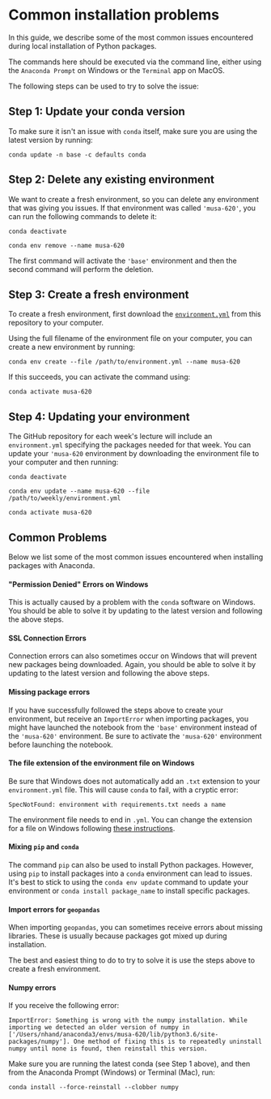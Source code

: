 # Common installation problems

In this guide, we describe some of the most common issues encountered during local installation of Python packages.

The commands here should be executed via the command line, either using the `Anaconda Prompt` on Windows or the `Terminal` app on MacOS.

The following steps can be used to try to solve the issue:

## Step 1: Update your conda version

To make sure it isn't an issue with `conda` itself, make sure you are using the latest version by running:

```
conda update -n base -c defaults conda
```

## Step 2: Delete any existing environment

We want to create a fresh environment, so you can delete any environment that was giving you issues. If that environment was called `'musa-620'`, you can run the following commands to delete it:

```
conda deactivate
```

```
conda env remove --name musa-620
```

The first command will activate the `'base'` environment and then the second command will perform the deletion.

## Step 3: Create a fresh environment

To create a fresh environment, first download the [`environment.yml`](../environment.yml)
from this repository to your computer.

Using the full filename of the environment file on your computer, you can create a new environment by running:

```
conda env create --file /path/to/environment.yml --name musa-620
```

If this succeeds, you can activate the command using:

```
conda activate musa-620
```

## Step 4: Updating your environment

The GitHub repository for each week's lecture will include an `environment.yml` specifying the packages needed for that week. You can update your `'musa-620` environment by downloading the environment file to your computer and then running:

```
conda deactivate
```

```
conda env update --name musa-620 --file /path/to/weekly/environment.yml
```

```
conda activate musa-620
```

## Common Problems

Below we list some of the most common issues encountered when installing packages with Anaconda.

#### "Permission Denied" Errors on Windows

This is actually caused by a problem with the `conda` software on Windows. You should be able to solve it by updating to the latest version and following the above steps.

#### SSL Connection Errors

Connection errors can also sometimes occur on Windows that will prevent new packages being downloaded. Again, you should be able to solve it by updating to the latest version and following the above steps.

#### Missing package errors

If you have successfully followed the steps above to create your environment, but receive an `ImportError` when importing packages, you might have launched the notebook from the `'base'` environment instead of the `'musa-620'` environment. Be sure to activate the `'musa-620'` environment before launching the notebook.

#### The file extension of the environment file on Windows

Be sure that Windows does not automatically add an `.txt` extension to your `environment.yml` file. This will cause `conda` to fail, with a cryptic error:

```
SpecNotFound: environment with requirements.txt needs a name
```

The environment file needs to end in `.yml`. You can change the extension for a file on Windows following [these instructions](https://www.mediacollege.com/microsoft/windows/extension-change.html).

#### Mixing `pip` and `conda`

The command `pip` can also be used to install Python packages. However, using `pip` to install packages into a `conda` environment can lead to issues. It's best to stick to using the `conda env update` command to update your environment or `conda install package_name` to install specific packages.


#### Import errors for `geopandas`

When importing `geopandas`, you can sometimes receive errors about missing libraries. These is usually because packages got mixed up during installation.

The best and easiest thing to do to try to solve it is use the steps above to create a fresh environment. 

#### Numpy errors

If you receive the following error:

```
ImportError: Something is wrong with the numpy installation. While importing we detected an older version of numpy in ['/Users/nhand/anaconda3/envs/musa-620/lib/python3.6/site-packages/numpy']. One method of fixing this is to repeatedly uninstall numpy until none is found, then reinstall this version.
```

Make sure you are running the latest conda (see Step 1 above), and then from the Anaconda Prompt (Windows) or Terminal (Mac), run:

```
conda install --force-reinstall --clobber numpy
```

